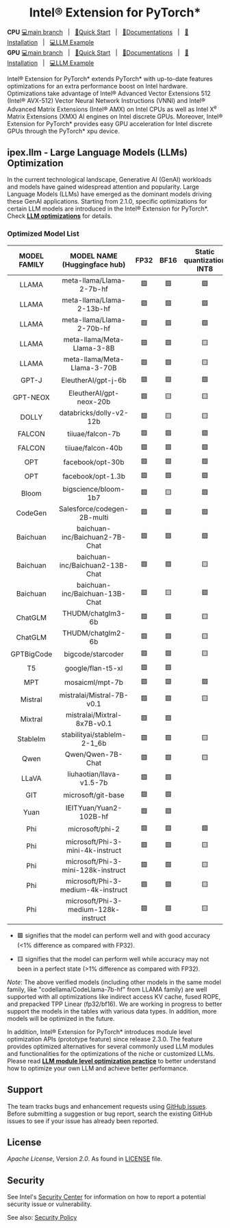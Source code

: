 <div align="center">
  
Intel® Extension for PyTorch\*
===========================

</div>

**CPU** [💻main branch](https://github.com/intel/intel-extension-for-pytorch/tree/main)&nbsp;&nbsp;&nbsp;|&nbsp;&nbsp;&nbsp;[🌱Quick Start](https://intel.github.io/intel-extension-for-pytorch/cpu/latest/tutorials/getting_started.html)&nbsp;&nbsp;&nbsp;|&nbsp;&nbsp;&nbsp;[📖Documentations](https://intel.github.io/intel-extension-for-pytorch/cpu/latest/)&nbsp;&nbsp;&nbsp;|&nbsp;&nbsp;&nbsp;[🏃Installation](https://intel.github.io/intel-extension-for-pytorch/index.html#installation?platform=cpu&version=v2.4.0%2Bcpu)&nbsp;&nbsp;&nbsp;|&nbsp;&nbsp;&nbsp;[💻LLM Example](https://github.com/intel/intel-extension-for-pytorch/tree/main/examples/cpu/inference/python/llm) <br>
**GPU** [💻main branch](https://github.com/intel/intel-extension-for-pytorch/tree/xpu-main)&nbsp;&nbsp;&nbsp;|&nbsp;&nbsp;&nbsp;[🌱Quick Start](https://intel.github.io/intel-extension-for-pytorch/xpu/latest/tutorials/getting_started.html)&nbsp;&nbsp;&nbsp;|&nbsp;&nbsp;&nbsp;[📖Documentations](https://intel.github.io/intel-extension-for-pytorch/xpu/latest/)&nbsp;&nbsp;&nbsp;|&nbsp;&nbsp;&nbsp;[🏃Installation](https://intel.github.io/intel-extension-for-pytorch/index.html#installation?platform=gpu)&nbsp;&nbsp;&nbsp;|&nbsp;&nbsp;&nbsp;[💻LLM Example](https://github.com/intel/intel-extension-for-pytorch/tree/xpu-main/examples/gpu/inference/python/llm)<br>  

Intel® Extension for PyTorch\* extends PyTorch\* with up-to-date features optimizations for an extra performance boost on Intel hardware. Optimizations take advantage of Intel® Advanced Vector Extensions 512 (Intel® AVX-512) Vector Neural Network Instructions (VNNI) and Intel® Advanced Matrix Extensions (Intel® AMX) on Intel CPUs as well as Intel X<sup>e</sup> Matrix Extensions (XMX) AI engines on Intel discrete GPUs. Moreover, Intel® Extension for PyTorch* provides easy GPU acceleration for Intel discrete GPUs through the PyTorch* xpu device.

## ipex.llm - Large Language Models (LLMs) Optimization

In the current technological landscape, Generative AI (GenAI) workloads and models have gained widespread attention and popularity. Large Language Models (LLMs) have emerged as the dominant models driving these GenAI applications. Starting from 2.1.0, specific optimizations for certain LLM models are introduced in the Intel® Extension for PyTorch\*. Check [**LLM optimizations**](./examples/cpu/inference/python/llm) for details.

### Optimized Model List

| MODEL FAMILY | MODEL NAME (Huggingface hub) | FP32 | BF16 | Static quantization INT8 | Weight only quantization INT8 | Weight only quantization INT4 |
|:---:|:---:|:---:|:---:|:---:|:---:|:---:|
|LLAMA| meta-llama/Llama-2-7b-hf | 🟩 | 🟩 | 🟩 | 🟩 | 🟨 |
|LLAMA| meta-llama/Llama-2-13b-hf | 🟩 | 🟩 | 🟩 | 🟩 | 🟩 |
|LLAMA| meta-llama/Llama-2-70b-hf | 🟩 | 🟩 | 🟩 | 🟩 | 🟩 |
|LLAMA| meta-llama/Meta-Llama-3-8B | 🟩 | 🟩 | 🟨 | 🟩 |   |
|LLAMA| meta-llama/Meta-Llama-3-70B | 🟩 | 🟩 | 🟨 | 🟩 | 🟨 |
|GPT-J| EleutherAI/gpt-j-6b | 🟩 | 🟩 | 🟩 | 🟩 | 🟩 |
|GPT-NEOX| EleutherAI/gpt-neox-20b | 🟩 | 🟨 | 🟨 | 🟩 | 🟨 |
|DOLLY| databricks/dolly-v2-12b | 🟩 | 🟨 | 🟨 | 🟩 | 🟨 |
|FALCON| tiiuae/falcon-7b  | 🟩 | 🟩 | 🟩 | 🟩 |   |
|FALCON| tiiuae/falcon-40b | 🟩 | 🟩 | 🟩 | 🟩 | 🟩 |
|OPT| facebook/opt-30b | 🟩 | 🟩 | 🟩 | 🟩 | 🟨 |
|OPT| facebook/opt-1.3b | 🟩 | 🟩 | 🟩 | 🟩 | 🟨 |
|Bloom| bigscience/bloom-1b7 | 🟩 | 🟨 | 🟩 | 🟩  | 🟨 |
|CodeGen| Salesforce/codegen-2B-multi | 🟩 | 🟩 | 🟩 | 🟩 | 🟩 |
|Baichuan| baichuan-inc/Baichuan2-7B-Chat | 🟩 | 🟩 | 🟩 | 🟩 |    |
|Baichuan| baichuan-inc/Baichuan2-13B-Chat | 🟩 | 🟩 | 🟨 | 🟩 |    |
|Baichuan| baichuan-inc/Baichuan-13B-Chat | 🟩 | 🟨 | 🟩 | 🟩 |    |
|ChatGLM| THUDM/chatglm3-6b | 🟩 | 🟩 | 🟨 | 🟩 |    |
|ChatGLM| THUDM/chatglm2-6b | 🟩 | 🟩 | 🟨 | 🟩 |    |
|GPTBigCode| bigcode/starcoder | 🟩 | 🟩 | 🟨 | 🟩 | 🟨 |
|T5| google/flan-t5-xl | 🟩 | 🟩 |   | 🟩 |    |
|MPT| mosaicml/mpt-7b | 🟩 | 🟩 | 🟩 | 🟩 | 🟩 |
|Mistral| mistralai/Mistral-7B-v0.1 | 🟩 | 🟩 | 🟨 | 🟩 | 🟨 |
|Mixtral| mistralai/Mixtral-8x7B-v0.1 | 🟩 | 🟩 |  |  🟩 | 🟨 |
|Stablelm| stabilityai/stablelm-2-1_6b | 🟩 | 🟩 | 🟨 | 🟩 | 🟨 |
|Qwen| Qwen/Qwen-7B-Chat | 🟩 | 🟩 | 🟨 |  🟩 |  |
|LLaVA| liuhaotian/llava-v1.5-7b | 🟩 | 🟩 |   | 🟩 |    |
|GIT| microsoft/git-base | 🟩 | 🟩 |   | 🟩 |    |
|Yuan| IEITYuan/Yuan2-102B-hf | 🟩 | 🟩 |   | 🟨 |    |
|Phi| microsoft/phi-2 | 🟩 | 🟩 | 🟩 | 🟩 | 🟨 |
|Phi| microsoft/Phi-3-mini-4k-instruct | 🟩 | 🟩 | 🟨 | 🟩 | 🟨 |
|Phi| microsoft/Phi-3-mini-128k-instruct | 🟩 | 🟩 | 🟨 | 🟩 | 🟨 |
|Phi| microsoft/Phi-3-medium-4k-instruct | 🟩 | 🟩 | 🟨 | 🟩 | 🟨 |
|Phi| microsoft/Phi-3-medium-128k-instruct | 🟩 | 🟩 | 🟨 | 🟩 | 🟨 |

- 🟩 signifies that the model can perform well and with good accuracy (<1% difference as compared with FP32).

- 🟨 signifies that the model can perform well while accuracy may not been in a perfect state (>1% difference as compared with FP32).

*Note*: The above verified models (including other models in the same model family, like "codellama/CodeLlama-7b-hf" from LLAMA family) are well supported with all optimizations like indirect access KV cache, fused ROPE, and prepacked TPP Linear (fp32/bf16).
We are working in progress to better support the models in the tables with various data types. In addition, more models will be optimized in the future.

In addition, Intel® Extension for PyTorch* introduces module level optimization APIs (prototype feature) since release 2.3.0.
The feature provides optimized alternatives for several commonly used LLM modules and functionalities for the optimizations of the niche or customized LLMs.
Please read [**LLM module level optimization practice**](./examples/cpu/inference/python/llm-modeling) to better understand how to optimize your own LLM and achieve better performance.

## Support

The team tracks bugs and enhancement requests using [GitHub issues](https://github.com/intel/intel-extension-for-pytorch/issues/). Before submitting a suggestion or bug report, search the existing GitHub issues to see if your issue has already been reported.

## License

_Apache License_, Version _2.0_. As found in [LICENSE](https://github.com/intel/intel-extension-for-pytorch/blob/main/LICENSE) file.

## Security

See Intel's [Security Center](https://www.intel.com/content/www/us/en/security-center/default.html)
for information on how to report a potential security issue or vulnerability.

See also: [Security Policy](SECURITY.md)

